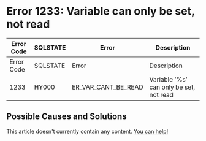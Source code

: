
# Error 1233: Variable can only be set, not read


| Error Code | SQLSTATE | Error | Description |
| --- | --- | --- | --- |
| Error Code | SQLSTATE | Error | Description |
| 1233 | HY000 | ER_VAR_CANT_BE_READ | Variable '%s' can only be set, not read |




## Possible Causes and Solutions


This article doesn't currently contain any content. [You can help!](/en/writing-and-editing-knowledge-base-articles/)

